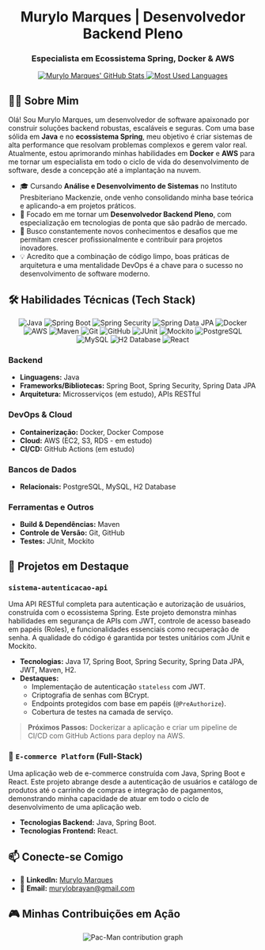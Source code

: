<!-- Cabeçalho -->
<h1 align="center">Murylo Marques | Desenvolvedor Backend Pleno</h1>
<h3 align="center">Especialista em Ecossistema Spring, Docker & AWS</h3>

<!-- Badges de Estatísticas do GitHub -->
<p align="center">
  <a href="https://github.com/anuraghazra/github-readme-stats">
    <img src="https://github-readme-stats.vercel.app/api?username=murylomarques&show_icons=true&theme=radical&hide_border=true" alt="Murylo Marques' GitHub Stats"/>
  </a>
  <a href="https://github.com/anuraghazra/github-readme-stats">
    <img src="https://github-readme-stats.vercel.app/api/top-langs/?username=murylomarques&layout=compact&theme=radical&hide_border=true" alt="Most Used Languages"/>
  </a>
</p>

<!-- Seção Sobre Mim -->
## 👨‍💻 Sobre Mim

Olá! Sou Murylo Marques, um desenvolvedor de software apaixonado por construir soluções backend robustas, escaláveis e seguras. Com uma base sólida em **Java** e no **ecossistema Spring**, meu objetivo é criar sistemas de alta performance que resolvam problemas complexos e gerem valor real. Atualmente, estou aprimorando minhas habilidades em **Docker** e **AWS** para me tornar um especialista em todo o ciclo de vida do desenvolvimento de software, desde a concepção até a implantação na nuvem.

- 🎓 Cursando **Análise e Desenvolvimento de Sistemas** no Instituto Presbiteriano Mackenzie, onde venho consolidando minha base teórica e aplicando-a em projetos práticos.
- 🚀 Focado em me tornar um **Desenvolvedor Backend Pleno**, com especialização em tecnologias de ponta que são padrão de mercado.
- 🌱 Busco constantemente novos conhecimentos e desafios que me permitam crescer profissionalmente e contribuir para projetos inovadores.
- 💡 Acredito que a combinação de código limpo, boas práticas de arquitetura e uma mentalidade DevOps é a chave para o sucesso no desenvolvimento de software moderno.

<!-- Seção de Habilidades Técnicas -->
## 🛠️ Habilidades Técnicas (Tech Stack)

<p align="center">
  <!-- Badges de Tecnologias -->
  <img src="https://img.shields.io/badge/Java-007396?style=for-the-badge&logo=java&logoColor=white" alt="Java"/>
  <img src="https://img.shields.io/badge/Spring%20Boot-6DB33F?style=for-the-badge&logo=spring-boot&logoColor=white" alt="Spring Boot"/>
  <img src="https://img.shields.io/badge/Spring%20Security-6DB33F?style=for-the-badge&logo=spring-security&logoColor=white" alt="Spring Security"/>
  <img src="https://img.shields.io/badge/Spring%20Data%20JPA-6DB33F?style=for-the-badge&logo=spring&logoColor=white" alt="Spring Data JPA"/>
  <img src="https://img.shields.io/badge/Docker-2496ED?style=for-the-badge&logo=docker&logoColor=white" alt="Docker"/>
  <img src="https://img.shields.io/badge/AWS-232F3E?style=for-the-badge&logo=amazon-aws&logoColor=white" alt="AWS"/>
  <img src="https://img.shields.io/badge/Maven-C71A36?style=for-the-badge&logo=apache-maven&logoColor=white" alt="Maven"/>
  <img src="https://img.shields.io/badge/Git-F05032?style=for-the-badge&logo=git&logoColor=white" alt="Git"/>
  <img src="https://img.shields.io/badge/GitHub-100000?style=for-the-badge&logo=github&logoColor=white" alt="GitHub"/>
  <img src="https://img.shields.io/badge/JUnit5-25A162?style=for-the-badge&logo=junit5&logoColor=white" alt="JUnit"/>
  <img src="https://img.shields.io/badge/Mockito-96C36C?style=for-the-badge&logo=mockito&logoColor=white" alt="Mockito"/>
  <img src="https://img.shields.io/badge/PostgreSQL-316192?style=for-the-badge&logo=postgresql&logoColor=white" alt="PostgreSQL"/>
  <img src="https://img.shields.io/badge/MySQL-4479A1?style=for-the-badge&logo=mysql&logoColor=white" alt="MySQL"/>
  <img src="https://img.shields.io/badge/H2%20Database-4479A1?style=for-the-badge&logo=h2&logoColor=white" alt="H2 Database"/>
  <img src="https://img.shields.io/badge/React-20232A?style=for-the-badge&logo=react&logoColor=61DAFB" alt="React"/>
</p>

### Backend

- **Linguagens:** Java
- **Frameworks/Bibliotecas:** Spring Boot, Spring Security, Spring Data JPA
- **Arquitetura:** Microsserviços (em estudo), APIs RESTful

### DevOps & Cloud

- **Containerização:** Docker, Docker Compose
- **Cloud:** AWS (EC2, S3, RDS - em estudo)
- **CI/CD:** GitHub Actions (em estudo)

### Bancos de Dados

- **Relacionais:** PostgreSQL, MySQL, H2 Database

### Ferramentas e Outros

- **Build & Dependências:** Maven
- **Controle de Versão:** Git, GitHub
- **Testes:** JUnit, Mockito

<!-- Seção de Projetos em Destaque -->
## 🚀 Projetos em Destaque

### `sistema-autenticacao-api`

Uma API RESTful completa para autenticação e autorização de usuários, construída com o ecossistema Spring. Este projeto demonstra minhas habilidades em segurança de APIs com JWT, controle de acesso baseado em papéis (Roles), e funcionalidades essenciais como recuperação de senha. A qualidade do código é garantida por testes unitários com JUnit e Mockito.

- **Tecnologias:** Java 17, Spring Boot, Spring Security, Spring Data JPA, JWT, Maven, H2.
- **Destaques:**
    - Implementação de autenticação `stateless` com JWT.
    - Criptografia de senhas com BCrypt.
    - Endpoints protegidos com base em papéis (`@PreAuthorize`).
    - Cobertura de testes na camada de serviço.

> **Próximos Passos:** Dockerizar a aplicação e criar um pipeline de CI/CD com GitHub Actions para deploy na AWS.

### 🛒 `E-commerce Platform` (Full-Stack)

Uma aplicação web de e-commerce construída com Java, Spring Boot e React. Este projeto abrange desde a autenticação de usuários e catálogo de produtos até o carrinho de compras e integração de pagamentos, demonstrando minha capacidade de atuar em todo o ciclo de desenvolvimento de uma aplicação web.

- **Tecnologias Backend:** Java, Spring Boot.
- **Tecnologias Frontend:** React.

<!-- Seção Conecte-se Comigo -->
## 📫 Conecte-se Comigo

- 💼 **LinkedIn:** [Murylo Marques](https://www.linkedin.com/in/murylo-brayan-d-bb4336199)
- 📧 **Email:** murylobrayan@gmail.com



<!-- Animação Pac-Man do Gráfico de Contribuições -->
## 🎮 Minhas Contribuições em Ação


<div align="center">
   <p align="center">
    <picture>
      <source media="(prefers-color-scheme: dark)" srcset="https://raw.githubusercontent.com/murylomarques/murylomarques/output/pacman-contribution-graph-dark.svg">
      <img alt="Pac-Man contribution graph" src="https://raw.githubusercontent.com/murylomarques/murylomarques/output/pacman-contribution-graph.svg">
    </picture>
  </p>
</div>


